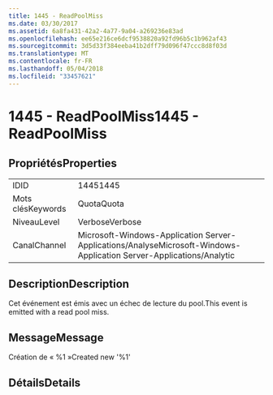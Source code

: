```yaml
---
title: 1445 - ReadPoolMiss
ms.date: 03/30/2017
ms.assetid: 6a8fa431-42a2-4a77-9a04-a269236e83ad
ms.openlocfilehash: ee65e216ce6dcf9538820a92fd96b5c1b962af43
ms.sourcegitcommit: 3d5d33f384eeba41b2dff79d096f47ccc8d8f03d
ms.translationtype: MT
ms.contentlocale: fr-FR
ms.lasthandoff: 05/04/2018
ms.locfileid: "33457621"
---
```

# <a name="1445---readpoolmiss"></a><span data-ttu-id="c388b-102">1445 - ReadPoolMiss</span><span class="sxs-lookup"><span data-stu-id="c388b-102">1445 - ReadPoolMiss</span></span>
## <a name="properties"></a><span data-ttu-id="c388b-103">Propriétés</span><span class="sxs-lookup"><span data-stu-id="c388b-103">Properties</span></span>  
  
|||  
|-|-|  
|<span data-ttu-id="c388b-104">ID</span><span class="sxs-lookup"><span data-stu-id="c388b-104">ID</span></span>|<span data-ttu-id="c388b-105">1445</span><span class="sxs-lookup"><span data-stu-id="c388b-105">1445</span></span>|  
|<span data-ttu-id="c388b-106">Mots clés</span><span class="sxs-lookup"><span data-stu-id="c388b-106">Keywords</span></span>|<span data-ttu-id="c388b-107">Quota</span><span class="sxs-lookup"><span data-stu-id="c388b-107">Quota</span></span>|  
|<span data-ttu-id="c388b-108">Niveau</span><span class="sxs-lookup"><span data-stu-id="c388b-108">Level</span></span>|<span data-ttu-id="c388b-109">Verbose</span><span class="sxs-lookup"><span data-stu-id="c388b-109">Verbose</span></span>|  
|<span data-ttu-id="c388b-110">Canal</span><span class="sxs-lookup"><span data-stu-id="c388b-110">Channel</span></span>|<span data-ttu-id="c388b-111">Microsoft-Windows-Application Server-Applications/Analyse</span><span class="sxs-lookup"><span data-stu-id="c388b-111">Microsoft-Windows-Application Server-Applications/Analytic</span></span>|  
  
## <a name="description"></a><span data-ttu-id="c388b-112">Description</span><span class="sxs-lookup"><span data-stu-id="c388b-112">Description</span></span>  
 <span data-ttu-id="c388b-113">Cet événement est émis avec un échec de lecture du pool.</span><span class="sxs-lookup"><span data-stu-id="c388b-113">This event is emitted with a read pool miss.</span></span>  
  
## <a name="message"></a><span data-ttu-id="c388b-114">Message</span><span class="sxs-lookup"><span data-stu-id="c388b-114">Message</span></span>  
 <span data-ttu-id="c388b-115">Création de « %1 »</span><span class="sxs-lookup"><span data-stu-id="c388b-115">Created new '%1'</span></span>  
  
## <a name="details"></a><span data-ttu-id="c388b-116">Détails</span><span class="sxs-lookup"><span data-stu-id="c388b-116">Details</span></span>

